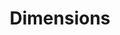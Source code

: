 ---
bigquery: https://console.cloud.google.com/bigquery?p=covid-19-dimensions-ai&page=table&d=data&t=publications
contributors: Digital Science, https://www.digital-science.com/
cost: Free for personal, non-commercial use.
description: Dimensions contains more than 100 million publications, ranging from
  articles published in scholarly journals, books and book chapters, to preprints
  and conference proceedings. All publications are contextualized with linked data
  sets, funding, publications, patents, clinical trials, and policy documents. You
  can also view associated categories, funders, institutions, and researcher profiles.
documentation: https://docs.dimensions.ai/bigquery/index.html
last_edit: 04/11/2022, 12:40:57
location: https://www.dimensions.ai/products/free/
maintained_by: Digital Science, https://www.digital-science.com/
schema_fields:
- research_org_countries
- brief_title
- foa_number
- mesh_terms
- application_number
- date_imported_gbq
- original_abstract
- expiration_date
- funder_org
- journal
- categories
- aliases
- expiration_year
- associated_publication_arxiv_id
- created_date
- funder_org_countries
- category_for
- original_assignee
- pmcid
- date_inserted
- date_modified
- eisbn
- established
- book_series_title
- status
- license
- gender
- title
- volume
- publication_date
- id
- assignee_countries
- legal_events
- pages
- research_org_state_codes
- kind
- funding_nzd
- acronyms
- cited_by_ids
- patent_ids
- funding_jpy
- types
- phase
- wikipedia_url
- abstract
- conference
- associated_publication_pmid
- original_assignee_countries
- family_id
- isbn
- source_id
- registry
- pmid
- linkout
- original_title
- address
- funding_cad
- subtitles
- altmetrics
- citations_count
- language
- metrics
- funding_amount
- clinical_trial_ids
- research_orgs
- research_org_cities
- proceedings_title
- book_title
- granted_year
- resulting_publication_ids
- active_years
- date
- research_org_city_names
- doi
- inventor_names
- research_org_state_names
- year
- organisation_details
- description
- open_access_categories
- email_address
- conditions
- type
- date_online
- name
- associated_grant_ids
- category_bra
- repository_id
- category_sdg
- funder_orgs
- original_assignee_orgs
- parent_id
- funding_details
- date_print
- publisher
- acronym
- legal_status
- authors
- interventions
- current_assignee_orgs
- current_assignee_countries
- current_assignee
- embargo_date
- assignee_orgs
- publication_ids
- funder_org_acronyms
- investigators
- end_year
- start_date
- funding_cny
- repository_url
- concepts
- relationships
- cpc
- date_normal
- researcher_ids
- jurisdiction
- external_ids
- funder_countries
- mesh_headings
- start_year
- family_count
- funding_aud
- research_org_country_names
- citation_string
- reference_ids
- associated_publication_doi
- end_date
- repository_name
- priority_year
- publication_year
- priority_date
- supporting_grant_ids
- filing_status
- funder_org_cities
- links
- labels
- associated_publication_id
- funding_chf
- journal_lists
- category_hrcs_hc
- funding_eur
- category_hrcs_rac
- category_icrp_cso
- citations
- filing_year
- acknowledgements
- funding_gbp
- funding_currency
- arxiv_id
- grant_number
- category_rcdc
- family_members_ids
- issue
- funding_usd
- ipcr
- granted_date
- category_hra
- category_uoa
- filing_date
- open_access_categories_v2
- editors
- category_icrp_ct
- resulting_publication_doi
- funder_org_state_codes
shortname: dimensions
tags:
- scholarly literature
- patents
- funding
- clinical trials
- academic profiles
terms_of_use: 'Use of both the Dimensions COVID-19 dataset and full Dimensions dataset
  are subject to the Dimensions Terms of use: https://www.dimensions.ai/policies-terms-legal '
title: Dimensions
uuid: dcff88bd-fe6b-4fdb-8159-809bf9d7bc1c
---
